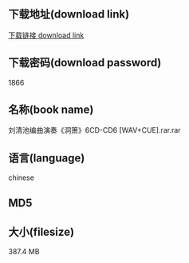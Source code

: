 ## 下载地址(download link)
[下载链接 download link](https://tutu365.netlify.app/?s=%E5%88%98%E6%B8%85%E6%B1%A0%E7%BC%96%E6%9B%B2%E6%BC%94%E5%A5%8F%E3%80%8A%E6%B4%9E%E7%AE%AB%E3%80%8B6CD-CD6+%5BWAV%2BCUE%5D.rar)

## 下载密码(download password)
1866

## 名称(book name)
刘清池编曲演奏《洞箫》6CD-CD6 [WAV+CUE].rar.rar

## 语言(language)
chinese

## MD5


## 大小(filesize)
387.4 MB
